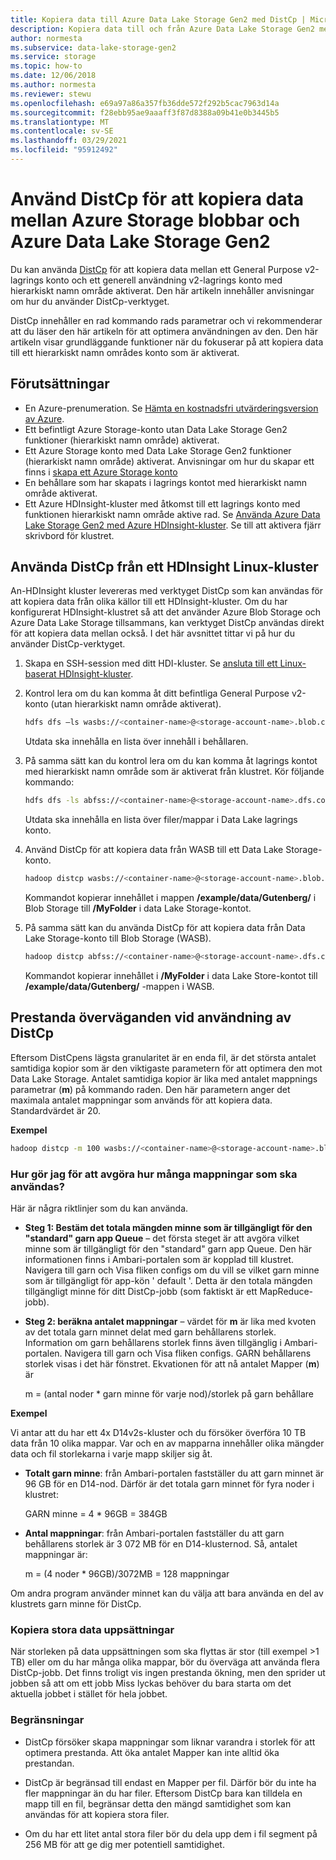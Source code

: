 ```yaml
---
title: Kopiera data till Azure Data Lake Storage Gen2 med DistCp | Microsoft Docs
description: Kopiera data till och från Azure Data Lake Storage Gen2 med hjälp av Apache Hadoop Distributed Copy Tool (DistCp).
author: normesta
ms.subservice: data-lake-storage-gen2
ms.service: storage
ms.topic: how-to
ms.date: 12/06/2018
ms.author: normesta
ms.reviewer: stewu
ms.openlocfilehash: e69a97a86a357fb36dde572f292b5cac7963d14a
ms.sourcegitcommit: f28ebb95ae9aaaff3f87d8388a09b41e0b3445b5
ms.translationtype: MT
ms.contentlocale: sv-SE
ms.lasthandoff: 03/29/2021
ms.locfileid: "95912492"
---
```

# <a name="use-distcp-to-copy-data-between-azure-storage-blobs-and-azure-data-lake-storage-gen2"></a>Använd DistCp för att kopiera data mellan Azure Storage blobbar och Azure Data Lake Storage Gen2

Du kan använda [DistCp](https://hadoop.apache.org/docs/stable/hadoop-distcp/DistCp.html) för att kopiera data mellan ett General Purpose v2-lagrings konto och ett generell användning v2-lagrings konto med hierarkiskt namn område aktiverat. Den här artikeln innehåller anvisningar om hur du använder DistCp-verktyget.

DistCp innehåller en rad kommando rads parametrar och vi rekommenderar att du läser den här artikeln för att optimera användningen av den. Den här artikeln visar grundläggande funktioner när du fokuserar på att kopiera data till ett hierarkiskt namn områdes konto som är aktiverat.

## <a name="prerequisites"></a>Förutsättningar

* En Azure-prenumeration. Se [Hämta en kostnadsfri utvärderingsversion av Azure](https://azure.microsoft.com/pricing/free-trial/).
* Ett befintligt Azure Storage-konto utan Data Lake Storage Gen2 funktioner (hierarkiskt namn område) aktiverat.
* Ett Azure Storage konto med Data Lake Storage Gen2 funktioner (hierarkiskt namn område) aktiverat. Anvisningar om hur du skapar ett finns i [skapa ett Azure Storage konto](../common/storage-account-create.md)
* En behållare som har skapats i lagrings kontot med hierarkiskt namn område aktiverat.
* Ett Azure HDInsight-kluster med åtkomst till ett lagrings konto med funktionen hierarkiskt namn område aktive rad. Se [Använda Azure Data Lake Storage Gen2 med Azure HDInsight-kluster](../../hdinsight/hdinsight-hadoop-use-data-lake-storage-gen2.md?toc=%2fazure%2fstorage%2fblobs%2ftoc.json). Se till att aktivera fjärr skrivbord för klustret.

## <a name="use-distcp-from-an-hdinsight-linux-cluster"></a>Använda DistCp från ett HDInsight Linux-kluster

An-HDInsight kluster levereras med verktyget DistCp som kan användas för att kopiera data från olika källor till ett HDInsight-kluster. Om du har konfigurerat HDInsight-klustret så att det använder Azure Blob Storage och Azure Data Lake Storage tillsammans, kan verktyget DistCp användas direkt för att kopiera data mellan också. I det här avsnittet tittar vi på hur du använder DistCp-verktyget.

1. Skapa en SSH-session med ditt HDI-kluster. Se [ansluta till ett Linux-baserat HDInsight-kluster](../../hdinsight/hdinsight-hadoop-linux-use-ssh-unix.md).

2. Kontrol lera om du kan komma åt ditt befintliga General Purpose v2-konto (utan hierarkiskt namn område aktiverat).

    ```bash
    hdfs dfs –ls wasbs://<container-name>@<storage-account-name>.blob.core.windows.net/
    ```

   Utdata ska innehålla en lista över innehåll i behållaren.

3. På samma sätt kan du kontrol lera om du kan komma åt lagrings kontot med hierarkiskt namn område som är aktiverat från klustret. Kör följande kommando:

    ```bash
    hdfs dfs -ls abfss://<container-name>@<storage-account-name>.dfs.core.windows.net/
    ```

    Utdata ska innehålla en lista över filer/mappar i Data Lake lagrings konto.

4. Använd DistCp för att kopiera data från WASB till ett Data Lake Storage-konto.

    ```bash
    hadoop distcp wasbs://<container-name>@<storage-account-name>.blob.core.windows.net/example/data/gutenberg abfss://<container-name>@<storage-account-name>.dfs.core.windows.net/myfolder
    ```

    Kommandot kopierar innehållet i mappen **/example/data/Gutenberg/** i Blob Storage till **/MyFolder** i data Lake Storage-kontot.

5. På samma sätt kan du använda DistCp för att kopiera data från Data Lake Storage-konto till Blob Storage (WASB).

    ```bash
    hadoop distcp abfss://<container-name>@<storage-account-name>.dfs.core.windows.net/myfolder wasbs://<container-name>@<storage-account-name>.blob.core.windows.net/example/data/gutenberg
    ```

    Kommandot kopierar innehållet i **/MyFolder** i data Lake Store-kontot till **/example/data/Gutenberg/** -mappen i WASB.

## <a name="performance-considerations-while-using-distcp"></a>Prestanda överväganden vid användning av DistCp

Eftersom DistCpens lägsta granularitet är en enda fil, är det största antalet samtidiga kopior som är den viktigaste parametern för att optimera den mot Data Lake Storage. Antalet samtidiga kopior är lika med antalet mappnings parametrar (**m**) på kommando raden. Den här parametern anger det maximala antalet mappningar som används för att kopiera data. Standardvärdet är 20.

**Exempel**

```bash
hadoop distcp -m 100 wasbs://<container-name>@<storage-account-name>.blob.core.windows.net/example/data/gutenberg abfss://<container-name>@<storage-account-name>.dfs.core.windows.net/myfolder
```

### <a name="how-do-i-determine-the-number-of-mappers-to-use"></a>Hur gör jag för att avgöra hur många mappningar som ska användas?

Här är några riktlinjer som du kan använda.

* **Steg 1: Bestäm det totala mängden minne som är tillgängligt för den "standard" garn app Queue** – det första steget är att avgöra vilket minne som är tillgängligt för den "standard" garn app Queue. Den här informationen finns i Ambari-portalen som är kopplad till klustret. Navigera till garn och Visa fliken configs om du vill se vilket garn minne som är tillgängligt för app-kön ' default '. Detta är den totala mängden tillgängligt minne för ditt DistCp-jobb (som faktiskt är ett MapReduce-jobb).

* **Steg 2: beräkna antalet mappningar** – värdet för **m** är lika med kvoten av det totala garn minnet delat med garn behållarens storlek. Information om garn behållarens storlek finns även tillgänglig i Ambari-portalen. Navigera till garn och Visa fliken configs. GARN behållarens storlek visas i det här fönstret. Ekvationen för att nå antalet Mapper (**m**) är

    m = (antal noder * garn minne för varje nod)/storlek på garn behållare

**Exempel**

Vi antar att du har ett 4x D14v2s-kluster och du försöker överföra 10 TB data från 10 olika mappar. Var och en av mapparna innehåller olika mängder data och fil storlekarna i varje mapp skiljer sig åt.

* **Totalt garn minne**: från Ambari-portalen fastställer du att garn minnet är 96 GB för en D14-nod. Därför är det totala garn minnet för fyra noder i klustret: 

    GARN minne = 4 * 96GB = 384GB

* **Antal mappningar**: från Ambari-portalen fastställer du att garn behållarens storlek är 3 072 MB för en D14-klusternod. Så, antalet mappningar är:

    m = (4 noder * 96GB)/3072MB = 128 mappningar

Om andra program använder minnet kan du välja att bara använda en del av klustrets garn minne för DistCp.

### <a name="copying-large-datasets"></a>Kopiera stora data uppsättningar

När storleken på data uppsättningen som ska flyttas är stor (till exempel >1 TB) eller om du har många olika mappar, bör du överväga att använda flera DistCp-jobb. Det finns troligt vis ingen prestanda ökning, men den sprider ut jobben så att om ett jobb Miss lyckas behöver du bara starta om det aktuella jobbet i stället för hela jobbet.

### <a name="limitations"></a>Begränsningar

* DistCp försöker skapa mappningar som liknar varandra i storlek för att optimera prestanda. Att öka antalet Mapper kan inte alltid öka prestandan.

* DistCp är begränsad till endast en Mapper per fil. Därför bör du inte ha fler mappningar än du har filer. Eftersom DistCp bara kan tilldela en mapp till en fil, begränsar detta den mängd samtidighet som kan användas för att kopiera stora filer.

* Om du har ett litet antal stora filer bör du dela upp dem i fil segment på 256 MB för att ge dig mer potentiell samtidighet.